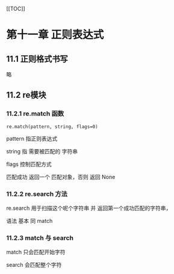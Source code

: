 [[TOC]]

# 第十一章 正则表达式

## 11.1 正则格式书写

略

## 11.2 re模块

### 11.2.1 re.match 函数

`re.match(pattern, string, flags=0)`  

pattern 指正则表达式

string 指 需要被匹配的 字符串

flags 控制匹配方式 

匹配成功 返回一个 匹配对象，否则 返回 None

### 11.2.2 re.search 方法

re.search 用于扫描这个呢个字符串 并 返回第一个成功匹配的字符串，

语法 基本 同 match

### 11.2.3 match 与 search

match 只会匹配开始字符

search 会匹配整个字符